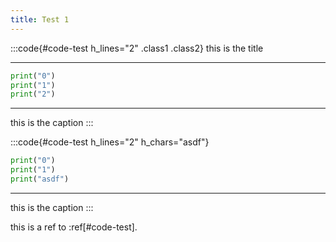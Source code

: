 ```yaml
---
title: Test 1
---
```


:::code{#code-test h_lines="2" .class1 .class2}
this is the title
***
```python
print("0")
print("1")
print("2")
```
***
this is the caption
:::

:::code{#code-test h_lines="2" h_chars="asdf"}
```python
print("0")
print("1")
print("asdf")
```
***
this is the caption
:::

this is a ref to :ref[#code-test].